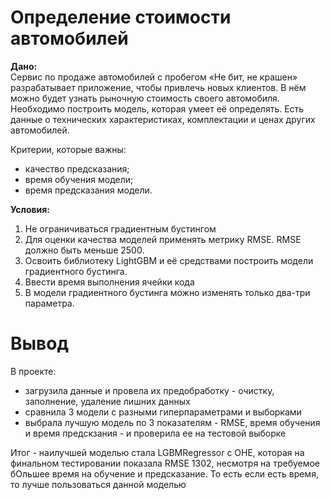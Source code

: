 # Определение стоимости автомобилей

**Дано:**  
Сервис по продаже автомобилей с пробегом «Не бит, не крашен» разрабатывает приложение, чтобы привлечь новых клиентов. В нём можно будет узнать рыночную стоимость своего автомобиля. Необходимо построить модель, которая умеет её определять. Есть данные о технических характеристиках, комплектации и ценах других автомобилей.

Критерии, которые важны:
- качество предсказания;
- время обучения модели;
- время предсказания модели.

**Условия:** 
1. Не ограничиваться градиентным бустингом
2. Для оценки качества моделей применять метрику RMSE. RMSE должно быть меньше 2500.
3. Освоить библиотеку LightGBM и её средствами построить модели градиентного бустинга.
4. Ввести время выполнения ячейки кода
5. В модели градиентного бустинга можно изменять только два-три параметра. 

# Вывод
В проекте:
- загрузила  данные и провела их предобработку - очистку, заполнение, удаление лишних данных
- сравнила 3 модели с разными гиперпараметрами и выборками
- выбрала лучшую модель по 3 показателям - RMSE, время обучения и время предскзания - и проверила ее на тестовой выборке

Итог - наилучшей моделью стала LGBMRegressor с OHE, которая на финальном тестировании показала RMSE 1302, несмотря на требуемое бОльшее время на обучение и предсказание. То есть если есть время, то лучше пользоваться данной моделью
